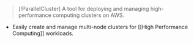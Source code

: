 
>[!ParallelCluster]
>A tool for deploying and managing high-performance computing clusters on AWS.

- Easily create and manage multi-node clusters for [[High Performance Computing]] workloads.
